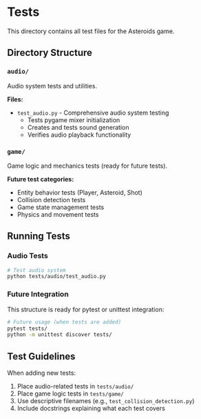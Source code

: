 # Tests

This directory contains all test files for the Asteroids game.

## Directory Structure

### `audio/`
Audio system tests and utilities.

**Files:**
- `test_audio.py` - Comprehensive audio system testing
  - Tests pygame mixer initialization
  - Creates and tests sound generation
  - Verifies audio playback functionality

### `game/` 
Game logic and mechanics tests (ready for future tests).

**Future test categories:**
- Entity behavior tests (Player, Asteroid, Shot)
- Collision detection tests
- Game state management tests
- Physics and movement tests

## Running Tests

### Audio Tests
```bash
# Test audio system
python tests/audio/test_audio.py
```

### Future Integration
This structure is ready for pytest or unittest integration:

```bash
# Future usage (when tests are added)
pytest tests/
python -m unittest discover tests/
```

## Test Guidelines

When adding new tests:
1. Place audio-related tests in `tests/audio/`
2. Place game logic tests in `tests/game/`
3. Use descriptive filenames (e.g., `test_collision_detection.py`)
4. Include docstrings explaining what each test covers
